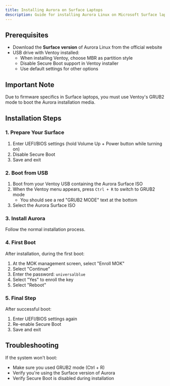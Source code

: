 ```yaml
---
title: Installing Aurora on Surface Laptops
description: Guide for installing Aurora Linux on Microsoft Surface laptops using Ventoy's GRUB2 mode
---
```


## Prerequisites

- Download the **Surface version** of Aurora Linux from the official website
- USB drive with Ventoy installed:
  - When installing Ventoy, choose MBR as partition style
  - Disable Secure Boot support in Ventoy installer
  - Use default settings for other options

## Important Note

Due to firmware specifics in Surface laptops, you must use Ventoy's GRUB2 mode to boot the Aurora installation media.

## Installation Steps

### 1. Prepare Your Surface

1. Enter UEFI/BIOS settings (hold Volume Up + Power button while turning on)
2. Disable Secure Boot
3. Save and exit

### 2. Boot from USB

1. Boot from your Ventoy USB containing the Aurora Surface ISO
2. When the Ventoy menu appears, press `Ctrl + R` to switch to GRUB2 mode
   - You should see a red "GRUB2 MODE" text at the bottom
3. Select the Aurora Surface ISO

### 3. Install Aurora

Follow the normal installation process.

### 4. First Boot

After installation, during the first boot:

1. At the MOK management screen, select "Enroll MOK"
2. Select "Continue"
3. Enter the password: `universalblue`
4. Select "Yes" to enroll the key
5. Select "Reboot"

### 5. Final Step

After successful boot:

1. Enter UEFI/BIOS settings again
2. Re-enable Secure Boot
3. Save and exit

## Troubleshooting

If the system won't boot:

- Make sure you used GRUB2 mode (Ctrl + R)
- Verify you're using the Surface version of Aurora
- Verify Secure Boot is disabled during installation
